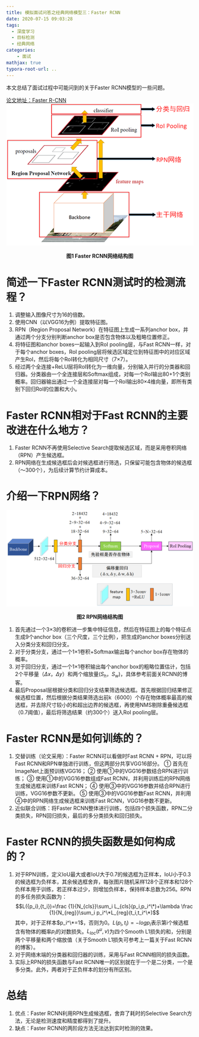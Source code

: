 ```yaml
---
title: 模拟面试问答之经典网络模型三：Faster RCNN
date: 2020-07-15 09:03:28
tags:
  - 深度学习
  - 目标检测
  - 经典网络
categories:
    - 面试
mathjax: true
typora-root-url: ..
---
```


本文总结了面试过程中可能问到的关于Faster RCNN模型的一些问题。

[论文地址：Faster R-CNN](https://arxiv.org/abs/1506.01497)
![1](/images/FasterRCNN/1.png)

<center><b>图1 Faster RCNN网络结构图</b></center>

<!--more-->

# 简述一下Faster RCNN测试时的检测流程？
1. 调整输入图像尺寸为16的倍数。
2. 使用CNN（以VGG16为例）提取特征图。
3. RPN（Region Proposal Network）在特征图上生成一系列anchor box，并通过两个分支分别判断anchor box是否包含物体以及粗略位置修正。
4. 将特征图和anchor boxes一起输入到RoI pooling层，与Fast RCNN一样，对于每个anchor boxes，RoI pooling层将候选区域定位到特征图中的对应区域产生RoI，然后将每个RoI转化为相同尺寸（7×7）。
6. 经过两个全连接+ReLU层将RoI转化为一维向量，分别输入并行的分类器和回归器。分类器由一个全连接层和Softmax组成，对每一个RoI输出80+1个类别概率。回归器输出通过一个全连接层对每一个RoI输出80×4维向量，即所有类别下回归RoI的位置和大小。

# Faster RCNN相对于Fast RCNN的主要改进在什么地方？
1. Faster RCNN不再使用Selective Search提取候选区域，而是采用卷积网络（RPN）产生候选框。
2. RPN网络在生成候选框后会对候选框进行筛选，只保留可能包含物体的候选框（～300个），为后续计算节约计算成本。

# 介绍一下RPN网络？
![3](/images/FasterRCNN/3.png)
<center><b>图2 RPN网络结构图</b></center>

1. 首先通过一个3×3的卷积进一步集中特征信息，然后在特征图上的每个特征点生成9个anchor box（三个尺度，三个比例），把生成的anchor boxes分别送入分类分支和回归分支。
2. 对于分类分支，通过一个1×1卷积+Softmax输出每个anchor box存在物体的概率。
3. 对于回归分支，通过一个1×1卷积输出每个anchor box的粗略位置估计，包括2个平移量（$\Delta x$，$\Delta y$）和两个缩放量($S_h$，$S_w$)，具体参考前面关RCNN的博客。
4. 最后Proposal层根据分类和回归分支结果筛选候选框。首先根据回归结果修正候选框位置，然后根据分类结果筛选出前k（6000）个存在物体概率最高的候选框，并去除尺寸较小的和超出边界的候选框，再使用NMS剔除重叠候选框（0.7阈值），最后将筛选结果（约300个）送入RoI pooling层。

# Faster RCNN是如何训练的？
1. 交替训练（论文采用）：Faster RCNN可以看做时Fast RCNN + RPN，可以将Fast RCNN和RPN单独进行训练，但这两部分共享VGG16部分。 
① 首先在ImageNet上面预训练VGG16； 
② 使用①中的VGG16参数结合RPN进行训练； 
③ 使用①中的VGG16参数组成Fast RCNN，并利用训练后的RPN网络生成候选框来训练Fast RCNN；
④ 使用③中的VGG16参数并结合RPN进行训练，VGG16参数不更新。 
⑤ 使用③中的VGG16参数Fast RCNN，并利用④中的RPN网络生成候选框来训练Fast RCNN，VGG16参数不更新。
2. 近似联合训练：将Faster RCNN整体进行训练，包括四个损失函数，RPN二分类损失，RPN回归损失，最后的多分类损失和回归损失。

# Faster RCNN的损失函数是如何构成的？
1. 对于RPN训练，定义IoU最大或者IoU大于0.7的候选框为正样本，IoU小于0.3的候选框为负样本，其余候选框舍弃，每张图片随机采样128个正样本和128个负样本用于训练，若正样本过少，则增加负样本，保持样本总数为256。RPN的多任务损失函数为：
$$L({p_i},{t_i})=\frac {1}{N_{cls}}\sum_i L_{cls}(p_i,p_i^\*)+\lambda \frac {1}{N_{reg}}\sum_i p_i^\*L_{reg}(t_i,t_i^\*)$$
其中，对于正样本$p_i^\*=1$，否则为0。$L({p_i},{t_i})=-logp_i$表示第i个候选框含有物体的概率$p_i$的对数损失。$L_{loc}(t^u,v)$为四个Smooth L1损失的和，分别是两个平移量和两个缩放值（关于Smooth L1损失可参考上一篇关于Fast RCNN的博客）。
2. 对于网络末端的分类器和回归器的训练，采用与Fast RCNN相同的损失函数。
3. 实际上RPN的损失函数与Fast RCNN唯一的区别就在于一个是二分类，一个是多分类。此外，两者对于正负样本的划分有所区别。

# 总结
1. 优点：Faster RCNN利用RPN生成候选框，舍弃了耗时的Selective Search方法，无论是检测速度和精度都得到了提升。
2. 缺点：Faster RCNN的两阶段方法无法达到实时检测的效果。